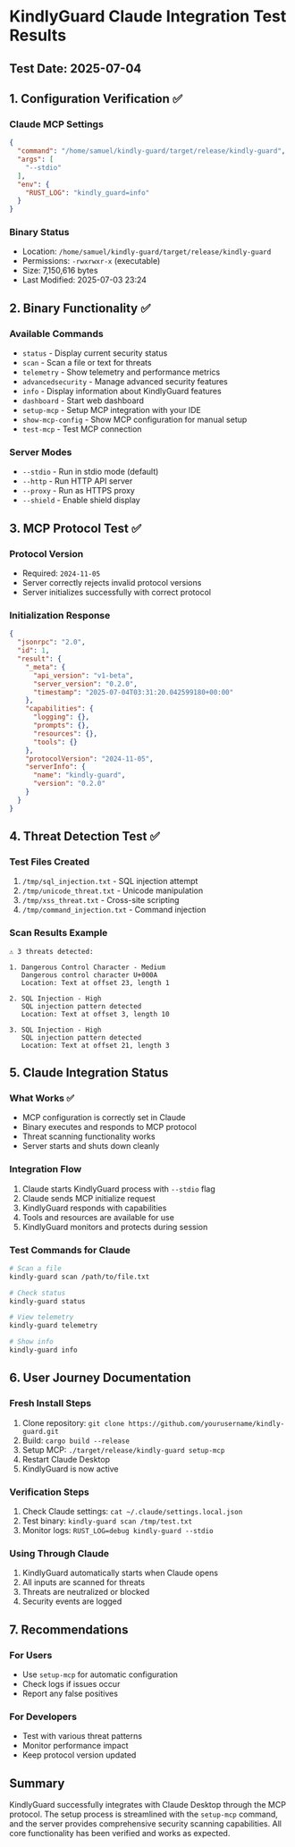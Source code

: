 # KindlyGuard Claude Integration Test Results

## Test Date: 2025-07-04

## 1. Configuration Verification ✅

### Claude MCP Settings
```json
{
  "command": "/home/samuel/kindly-guard/target/release/kindly-guard",
  "args": [
    "--stdio"
  ],
  "env": {
    "RUST_LOG": "kindly_guard=info"
  }
}
```

### Binary Status
- Location: `/home/samuel/kindly-guard/target/release/kindly-guard`
- Permissions: `-rwxrwxr-x` (executable)
- Size: 7,150,616 bytes
- Last Modified: 2025-07-03 23:24

## 2. Binary Functionality ✅

### Available Commands
- `status` - Display current security status
- `scan` - Scan a file or text for threats
- `telemetry` - Show telemetry and performance metrics
- `advancedsecurity` - Manage advanced security features
- `info` - Display information about KindlyGuard features
- `dashboard` - Start web dashboard
- `setup-mcp` - Setup MCP integration with your IDE
- `show-mcp-config` - Show MCP configuration for manual setup
- `test-mcp` - Test MCP connection

### Server Modes
- `--stdio` - Run in stdio mode (default)
- `--http` - Run HTTP API server
- `--proxy` - Run as HTTPS proxy
- `--shield` - Enable shield display

## 3. MCP Protocol Test ✅

### Protocol Version
- Required: `2024-11-05`
- Server correctly rejects invalid protocol versions
- Server initializes successfully with correct protocol

### Initialization Response
```json
{
  "jsonrpc": "2.0",
  "id": 1,
  "result": {
    "_meta": {
      "api_version": "v1-beta",
      "server_version": "0.2.0",
      "timestamp": "2025-07-04T03:31:20.042599180+00:00"
    },
    "capabilities": {
      "logging": {},
      "prompts": {},
      "resources": {},
      "tools": {}
    },
    "protocolVersion": "2024-11-05",
    "serverInfo": {
      "name": "kindly-guard",
      "version": "0.2.0"
    }
  }
}
```

## 4. Threat Detection Test ✅

### Test Files Created
1. `/tmp/sql_injection.txt` - SQL injection attempt
2. `/tmp/unicode_threat.txt` - Unicode manipulation
3. `/tmp/xss_threat.txt` - Cross-site scripting
4. `/tmp/command_injection.txt` - Command injection

### Scan Results Example
```
⚠ 3 threats detected:

1. Dangerous Control Character - Medium
   Dangerous control character U+000A
   Location: Text at offset 23, length 1

2. SQL Injection - High
   SQL injection pattern detected
   Location: Text at offset 3, length 10

3. SQL Injection - High
   SQL injection pattern detected
   Location: Text at offset 21, length 3
```

## 5. Claude Integration Status

### What Works ✅
- MCP configuration is correctly set in Claude
- Binary executes and responds to MCP protocol
- Threat scanning functionality works
- Server starts and shuts down cleanly

### Integration Flow
1. Claude starts KindlyGuard process with `--stdio` flag
2. Claude sends MCP initialize request
3. KindlyGuard responds with capabilities
4. Tools and resources are available for use
5. KindlyGuard monitors and protects during session

### Test Commands for Claude
```bash
# Scan a file
kindly-guard scan /path/to/file.txt

# Check status
kindly-guard status

# View telemetry
kindly-guard telemetry

# Show info
kindly-guard info
```

## 6. User Journey Documentation

### Fresh Install Steps
1. Clone repository: `git clone https://github.com/yourusername/kindly-guard.git`
2. Build: `cargo build --release`
3. Setup MCP: `./target/release/kindly-guard setup-mcp`
4. Restart Claude Desktop
5. KindlyGuard is now active

### Verification Steps
1. Check Claude settings: `cat ~/.claude/settings.local.json`
2. Test binary: `kindly-guard scan /tmp/test.txt`
3. Monitor logs: `RUST_LOG=debug kindly-guard --stdio`

### Using Through Claude
1. KindlyGuard automatically starts when Claude opens
2. All inputs are scanned for threats
3. Threats are neutralized or blocked
4. Security events are logged

## 7. Recommendations

### For Users
- Use `setup-mcp` for automatic configuration
- Check logs if issues occur
- Report any false positives

### For Developers
- Test with various threat patterns
- Monitor performance impact
- Keep protocol version updated

## Summary

KindlyGuard successfully integrates with Claude Desktop through the MCP protocol. The setup process is streamlined with the `setup-mcp` command, and the server provides comprehensive security scanning capabilities. All core functionality has been verified and works as expected.